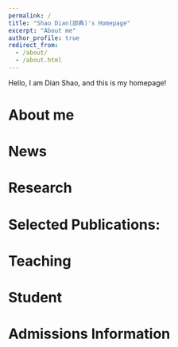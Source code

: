 ```yaml
---
permalink: /
title: "Shao Dian(邵典)'s Homepage"
excerpt: "About me"
author_profile: true
redirect_from: 
  - /about/
  - /about.html
---
```


Hello, I am Dian Shao, and this is my homepage!

# About me

# News

# Research

# Selected Publications:

# Teaching

# Student

# Admissions Information